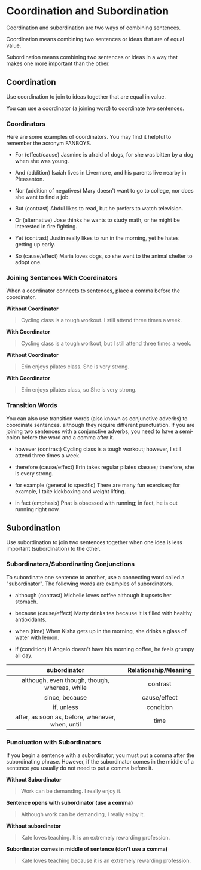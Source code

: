 # Coordination and Subordination

Coordination and subordination are two ways of combining sentences.

Coordination means combining two sentences or ideas
that are of equal value.

Subordination means combining two sentences or ideas
in a way that makes one more important than the other.

## Coordination

Use coordination to join to ideas together that are equal in value.

You can use a coordinator (a joining word) to coordinate two sentences.

### Coordinators

Here are some examples of coordinators.
You may find it helpful to remember the acronym FANBOYS.

- For (effect/cause)
  Jasmine is afraid of dogs, for she was bitten by a dog when she was young.

- And (addition)
  Isaiah lives in Livermore, and his parents live nearby in Pleasanton.

- Nor (addition of negatives)
  Mary doesn't want to go to college, nor does she want to find a job.

- But (contrast)
  Abdul likes to read, but he prefers to watch television.

- Or (alternative)
  Jose thinks he wants to study math, or he might be interested in fire fighting.

- Yet (contrast)
  Justin really likes to run in the morning, yet he hates getting up early.

- So (cause/effect)
  Maria loves dogs, so she went to the animal shelter to adopt one.

### Joining Sentences With Coordinators

When a coordinator connects to sentences, place a comma before the coordinator.

**Without Coordinator**

> Cycling class is a tough workout. I still attend three times a week.

**With Coordinator**

> Cycling class is a tough workout, but I still attend three times a week.

**Without Coordinator**

> Erin enjoys pilates class. She is very strong.

**With Coordinator**

> Erin enjoys pilates class, so She is very strong.

### Transition Words

You can also use transition words (also known as conjunctive adverbs) to coordinate sentences.
although they require different punctuation.
If you are joining two sentences with a conjunctive adverbs,
you need to have a semi-colon before the word and a comma after it.

- however (contrast)
  Cycling class is a tough workout; however, I still attend three times a week.

- therefore (cause/effect)
  Erin takes regular pilates classes; therefore, she is every strong.

- for example (general to specific)
  There are many fun exercises; for example, I take kickboxing and weight lifting.

- in fact (emphasis)
  Phat is obsessed with running; in fact, he is out running right now.

## Subordination

Use subordination to join two sentences together
when one idea is less important (subordination) to the other.

### Subordinators/Subordinating Conjunctions

To subordinate one sentence to another, use a connecting word called a "subordinator".
The following words are examples of subordinators.

- although (contrast)
  Michelle loves coffee although it upsets her stomach.

- because (cause/effect)
  Marty drinks tea because it is filled with healthy antioxidants.

- when (time)
  When Kisha gets up in the morning, she drinks a glass of water with lemon.

- if (condition)
  If Angelo doesn't have his morning coffee, he feels grumpy all day.

|                   subordinator                   | Relationship/Meaning |
| :----------------------------------------------: | :------------------: |
|  although, even though, though, whereas, while   |       contrast       |
|                  since, because                  |     cause/effect     |
|                    if, unless                    |      condition       |
| after, as soon as, before, whenever, when, until |         time         |

### Punctuation with Subordinators

If you begin a sentence with a subordinator,
you must put a comma after the subordinating phrase.
However, if the subordinator comes in the middle of a sentence you
usually do not need to put a comma before it.

**Without Subordinator**

> Work can be demanding. I really enjoy it.

**Sentence opens with subordinator (use a comma)**

> Although work can be demanding, I really enjoy it.

**Without subordinator**

> Kate loves teaching. It is an extremely rewarding profession.

**Subordinator comes in middle of sentence (don't use a comma)**

> Kate loves teaching because it is an extremely rewarding profession.
